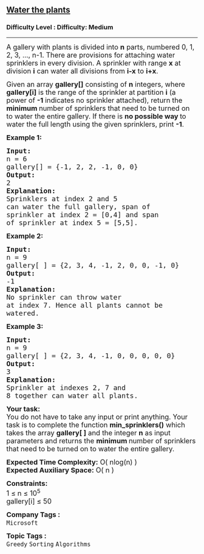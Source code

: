 <h2><a href="https://www.geeksforgeeks.org/problems/water-the-plants--170646/1?page=2&category=Greedy&sortBy=submissions">Water the plants</a></h2><h3>Difficulty Level : Difficulty: Medium</h3><hr><div class="problems_problem_content__Xm_eO"><p><span style="font-size: 18px;"><span style="font-size: 18px;">A gallery with plants is divided into <strong>n</strong> parts, numbered 0, 1, 2, 3, ..., n-1. There are provisions for attaching water sprinklers in every division. A sprinkler with range <strong>x</strong> at division <strong>i</strong> can water all divisions from <strong>i-x</strong> to <strong>i+x</strong>.</span></span></p>
<p><span style="font-size: 18px;"><span style="font-size: 18px;">Given an array <strong>gallery[]</strong> consisting of <strong>n</strong> integers, where <strong>gallery[i]</strong> is the range of the sprinkler at partition <strong>i</strong> (a power of <strong>-1</strong> indicates no sprinkler attached), return the <strong>minimum </strong>number of sprinklers that need to be turned on to water the entire gallery. If there is <strong>no possible way </strong>to water the full length using the given sprinklers, print <strong>-1</strong>.</span></span></p>
<p><span style="font-size: 18px;"><strong>Example 1:</strong></span></p>
<pre><span style="font-size: 18px;"><strong>Input:</strong>
n = 6
gallery[] = {-1, 2, 2, -1, 0, 0}
<strong>Output:
</strong>2
<strong>Explanation: <br></strong>Sprinklers at index 2 and 5
can water the full gallery, span of
sprinkler at index 2 = [0,4] and span
of sprinkler at index 5 = [5,5].</span></pre>
<p><span style="font-size: 18px;"><strong>Example 2:</strong></span></p>
<pre><span style="font-size: 18px;"><strong>Input:</strong>
n = 9
gallery[ ] = {2, 3, 4, -1, 2, 0, 0, -1, 0}
<strong>Output:
</strong>-1
<strong>Explanation: <br></strong>No sprinkler can throw water
at index 7. Hence all plants cannot be
watered.</span></pre>
<p><span style="font-size: 18px;"><strong>Example 3:</strong></span></p>
<pre><span style="font-size: 18px;"><strong>Input:</strong>
n = 9
gallery[ ] = {2, 3, 4, -1, 0, 0, 0, 0, 0}
<strong>Output:
</strong>3
<strong>Explanation: <br></strong>Sprinkler at indexes 2, 7 and
8 together can water all plants.</span></pre>
<p><span style="font-size: 18px;"><strong>Your task:</strong><br>You do not have to take any input or print anything. Your task is to complete the function <strong>min_sprinklers()</strong>&nbsp;which takes the array&nbsp;<strong>gallery[ ]</strong>&nbsp;and the integer&nbsp;<strong>n</strong>&nbsp;as input parameters and returns the&nbsp;<strong>minimum&nbsp;</strong>number of sprinklers that need to be turned on to water the entire gallery.</span></p>
<p><span style="font-size: 18px;"><strong>Expected Time Complexity:</strong> O( nlog(n) )<br><strong>Expected Auxiliary Space:</strong> O( n )</span></p>
<p><span style="font-size: 18px;"><strong>Constraints:</strong><br>1 ≤ n ≤&nbsp;10<sup>5</sup><br>gallery[i] ≤&nbsp;50</span></p></div><p><span style=font-size:18px><strong>Company Tags : </strong><br><code>Microsoft</code>&nbsp;<br><p><span style=font-size:18px><strong>Topic Tags : </strong><br><code>Greedy</code>&nbsp;<code>Sorting</code>&nbsp;<code>Algorithms</code>&nbsp;